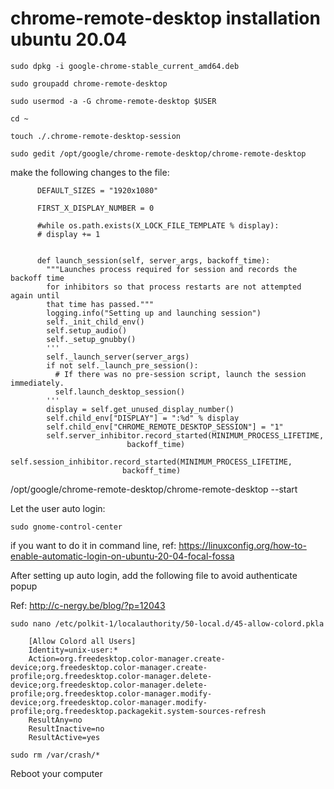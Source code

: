 # chrome-remote-desktop installation ubuntu 20.04
	sudo dpkg -i google-chrome-stable_current_amd64.deb

	sudo groupadd chrome-remote-desktop

	sudo usermod -a -G chrome-remote-desktop $USER

	cd ~

	touch ./.chrome-remote-desktop-session

	sudo gedit /opt/google/chrome-remote-desktop/chrome-remote-desktop

make the following changes to the file:

		  DEFAULT_SIZES = "1920x1080"

		  FIRST_X_DISPLAY_NUMBER = 0

		  #while os.path.exists(X_LOCK_FILE_TEMPLATE % display):
		  # display += 1


		  def launch_session(self, server_args, backoff_time):
		    """Launches process required for session and records the backoff time
		    for inhibitors so that process restarts are not attempted again until
		    that time has passed."""
		    logging.info("Setting up and launching session")
		    self._init_child_env()
		    self.setup_audio()
		    self._setup_gnubby()
		    '''
		    self._launch_server(server_args)
		    if not self._launch_pre_session():
		      # If there was no pre-session script, launch the session immediately.
		      self.launch_desktop_session()
		    '''
		    display = self.get_unused_display_number()
		    self.child_env["DISPLAY"] = ":%d" % display
		    self.child_env["CHROME_REMOTE_DESKTOP_SESSION"] = "1"
		    self.server_inhibitor.record_started(MINIMUM_PROCESS_LIFETIME,
						      backoff_time)
		    self.session_inhibitor.record_started(MINIMUM_PROCESS_LIFETIME,
						     backoff_time)
		                             
	
/opt/google/chrome-remote-desktop/chrome-remote-desktop --start

Let the user auto login:

	sudo gnome-control-center

if you want to do it in command line, ref: https://linuxconfig.org/how-to-enable-automatic-login-on-ubuntu-20-04-focal-fossa

After setting up auto login, add the following file to avoid authenticate popup

Ref: http://c-nergy.be/blog/?p=12043

	sudo nano /etc/polkit-1/localauthority/50-local.d/45-allow-colord.pkla

		[Allow Colord all Users]
		Identity=unix-user:*
		Action=org.freedesktop.color-manager.create-device;org.freedesktop.color-manager.create-profile;org.freedesktop.color-manager.delete-device;org.freedesktop.color-manager.delete-profile;org.freedesktop.color-manager.modify-device;org.freedesktop.color-manager.modify-profile;org.freedesktop.packagekit.system-sources-refresh
		ResultAny=no
		ResultInactive=no
		ResultActive=yes
	
	sudo rm /var/crash/*

Reboot your computer
